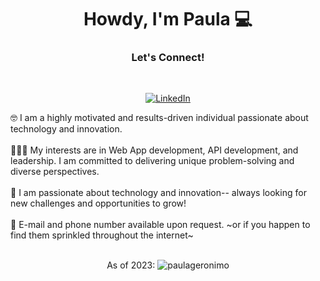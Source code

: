 <h1 align="center"> Howdy, I'm Paula 💻 </h1>

<h3 align="center">  Let's Connect!  </h3> <br>
<p align="center"> 
<a href="https://www.linkedin.com/in/~pau/"><img alt="LinkedIn" src="https://img.shields.io/badge/-Paula_Geronimo-blue?style=flat-square&logo=Linkedin&logoColor=white&link=https://www.linkedin.com/in/~pau/"></a>
</p>

🤓 I am a highly motivated and results-driven individual passionate about technology and innovation.
<br><br>
👩🏽‍💻 My interests are in Web App development, API development, and leadership. I am committed to delivering unique problem-solving and diverse perspectives.
<br><br>
🌱 I am passionate about technology and innovation-- always looking for new challenges and opportunities to grow!
<br><br>
👤 E-mail and phone number available upon request. ~or if you happen to find them sprinkled throughout the internet~
<br>
<br>
<p align="center"> As of 2023: <img src="https://komarev.com/ghpvc/?username=paulageronimo" alt="paulageronimo" /> </p>
